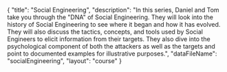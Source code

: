 {
	"title": "Social Engineering",
	"description": "In this series, Daniel and Tom take you through the \"DNA\" of Social Engineering. They will look into the history of Social Engineering to see where it began and how it has evolved. They will also discuss the tactics, concepts, and tools used by Social Engineers to elicit information from their targets. They also dive into the psychological component of both the attackers as well as the targets and point to documented examples for illustrative purposes.",
	"dataFileName": "socialEngineering",
	"layout": "course"
}
